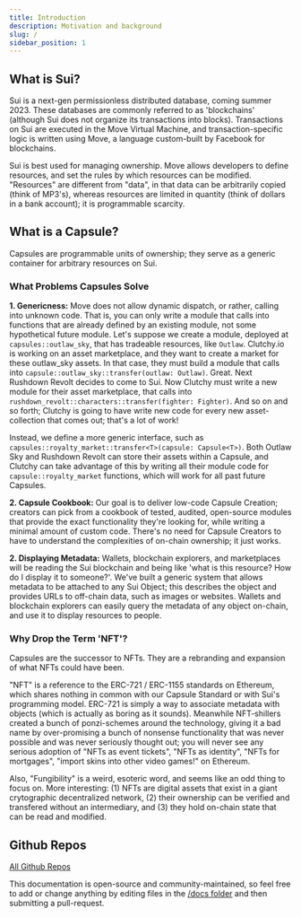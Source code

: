 ```yaml
---
title: Introduction
description: Motivation and background
slug: /
sidebar_position: 1
---
```


## What is Sui?

Sui is a next-gen permissionless distributed database, coming summer 2023. These databases are commonly referred to as 'blockchains' (although Sui does not organize its transactions into blocks). Transactions on Sui are executed in the Move Virtual Machine, and transaction-specific logic is written using Move, a language custom-built by Facebook for blockchains.

Sui is best used for managing ownership. Move allows developers to define resources, and set the rules by which resources can be modified. "Resources" are different from "data", in that data can be arbitrarily copied (think of MP3's), whereas resources are limited in quantity (think of dollars in a bank account); it is programmable scarcity.

## What is a Capsule?

Capsules are programmable units of ownership; they serve as a generic container for arbitrary resources on Sui.

### What Problems Capsules Solve

**1. Genericness:** Move does not allow dynamic dispatch, or rather, calling into unknown code. That is, you can only write a module that calls into functions that are already defined by an existing module, not some hypothetical future module. Let's suppose we create a module, deployed at `capsules::outlaw_sky`, that has tradeable resources, like `Outlaw`. Clutchy.io is working on an asset marketplace, and they want to create a market for these outlaw_sky assets. In that case, they must build a module that calls into `capsule::outlaw_sky::transfer(outlaw: Outlaw)`. Great. Next Rushdown Revolt decides to come to Sui. Now Clutchy must write a new module for their asset marketplace, that calls into `rushdown_revolt::characters::transfer(fighter: Fighter)`. And so on and so forth; Clutchy is going to have write new code for every new asset-collection that comes out; that's a lot of work!

Instead, we define a more generic interface, such as `capsules::royalty_market::transfer<T>(capsule: Capsule<T>)`. Both Outlaw Sky and Rushdown Revolt can store their assets within a Capsule, and Clutchy can take advantage of this by writing all their module code for `capsule::royalty_market` functions, which will work for all past future Capsules.

**2. Capsule Cookbook:** Our goal is to deliver low-code Capsule Creation; creators can pick from a cookbook of tested, audited, open-source modules that provide the exact functionality they're looking for, while writing a minimal amount of custom code. There's no need for Capsule Creators to have to understand the complexities of on-chain ownership; it just works.

**2. Displaying Metadata:** Wallets, blockchain explorers, and marketplaces will be reading the Sui blockchain and being like 'what is this resource? How do I display it to someone?'. We've built a generic system that allows metadata to be attached to any Sui Object; this describes the object and provides URLs to off-chain data, such as images or websites. Wallets and blockchain explorers can easily query the metadata of any object on-chain, and use it to display resources to people.

### Why Drop the Term 'NFT'?

Capsules are the successor to NFTs. They are a rebranding and expansion of what NFTs could have been.

"NFT" is a reference to the ERC-721 / ERC-1155 standards on Ethereum, which shares nothing in common with our Capsule Standard or with Sui's programming model. ERC-721 is simply a way to associate metadata with objects (which is actually as boring as it sounds). Meanwhile NFT-shillers created a bunch of ponzi-schemes around the technology, giving it a bad name by over-promising a bunch of nonsense functionality that was never possible and was never seriously thought out; you will never see any serious adoption of "NFTs as event tickets", "NFTs as identity", "NFTs for mortgages", "import skins into other video games!" on Ethereum.

Also, "Fungibility" is a weird, esoteric word, and seems like an odd thing to focus on. More interesting: (1) NFTs are digital assets that exist in a giant crytographic decentralized network, (2) their ownership can be verified and transfered without an intermediary, and (3) they hold on-chain state that can be read and modified.

## Github Repos

[All Github Repos](https://github.com/orgs/capsule-craft/repositories)

This documentation is open-source and community-maintained, so feel free to add or change anything by editing files in the [/docs folder](https://github.com/capsule-craft/capsule-docs/tree/master) and then submitting a pull-request.
